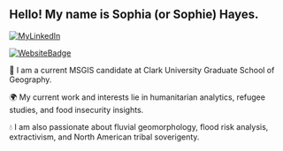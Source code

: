 ## Hello! My name is Sophia (or Sophie) Hayes. 

[![MyLinkedIn](https://img.shields.io/badge/My-LinkedIn-blue)](https://www.linkedin.com/in/sophiaehayes1/)


[![WebsiteBadge](https://img.shields.io/badge/My-Website-green)](https://www.sophiaehayes.com) 

🌟 I am a current MSGIS candidate at Clark University Graduate School of Geography. 

🌍 My current work and interests lie in humanitarian analytics, refugee studies, and food insecurity insights. 

💧 I am also passionate about fluvial geomorphology, flood risk analysis, extractivism, and North American tribal soverigenty. 
